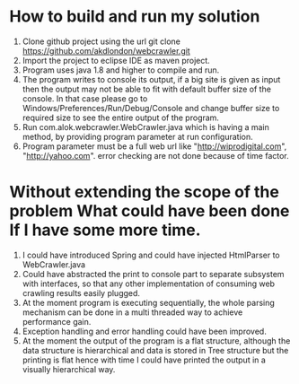 How to build and run my solution
================================
1. Clone github project using the url
		git clone https://github.com/akdlondon/webcrawler.git
2. Import the project to eclipse IDE as maven project.
3. Program uses java 1.8 and higher to compile and run.
4. The program writes to console its output, if a big site is given as input then the output may not be able to fit 
   with default buffer size of the console. In that case please go to Windows/Preferences/Run/Debug/Console
   and change buffer size to required size to see the entire output of the program.
5. Run com.alok.webcrawler.WebCrawler.java which is having a main method, by providing program parameter at run      	configuration.
6. Program parameter must be a full web url like "http://wiprodigital.com", "http://yahoo.com".
   error checking are not done because of time factor.

   
   
   
Without extending the scope of the problem What could have been done If I have some more time.
==============================================================================================
1. I could have introduced Spring and could have injected HtmlParser to WebCrawler.java
2. Could have abstracted the print to console part to separate subsystem with interfaces, so that
   any other implementation of consuming web crawling results easily plugged.
3. At the moment program is executing sequentially, the whole parsing mechanism can be done in a multi threaded way
   to achieve performance gain.
4. Exception handling and error handling could have been improved.
4. At the moment the output of the program is a flat structure, although the data structure is hierarchical and 
   data is stored in Tree structure but the printing is flat hence with time I could have printed the output in a 
   visually hierarchical way.   

   
   
     
